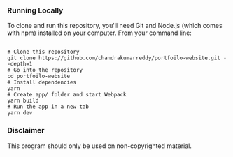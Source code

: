 ### Running Locally

To clone and run this repository, you'll need Git and Node.js (which comes with npm) installed on your computer. From your command line:

```

# Clone this repository
git clone https://github.com/chandrakumarreddy/portfoilo-website.git --depth=1
# Go into the repository
cd portfoilo-website
# Install dependencies
yarn
# Create app/ folder and start Webpack
yarn build
# Run the app in a new tab
yarn dev

```

### Disclaimer

This program should only be used on non-copyrighted material.
